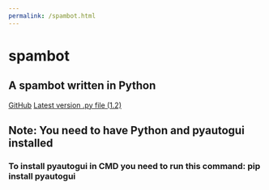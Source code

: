 ```yaml
---
permalink: /spambot.html
---
```

# spambot
## A spambot written in Python
[GitHub](https://github.com/GPGamer98/spambot)
[Latest version .py file (1.2)](https://github.com/GPGamer98/spambot/releases/tag/v1.2)

## Note: You need to have Python and pyautogui installed
### To install pyautogui in CMD you need to run this command: pip install pyautogui
